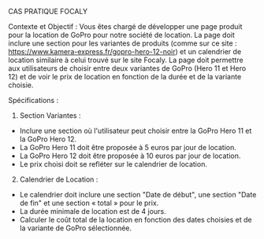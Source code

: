 CAS PRATIQUE FOCALY

Contexte et Objectif :
Vous êtes chargé de développer une page produit pour la location de GoPro pour notre société
de location. La page doit inclure une section pour les variantes de produits (comme sur ce site :
https://www.kamera-express.fr/gopro-hero-12-noir) et un calendrier de location similaire à celui
trouvé sur le site Focaly. La page doit permettre aux utilisateurs de choisir entre deux variantes
de GoPro (Hero 11 et Hero 12) et de voir le prix de location en fonction de la durée et de la
variante choisie.

Spécifications :

1. Section Variantes :
- Inclure une section où l'utilisateur peut choisir entre la GoPro Hero 11 et la GoPro Hero 12.
- La GoPro Hero 11 doit être proposée à 5 euros par jour de location.
- La GoPro Hero 12 doit être proposée à 10 euros par jour de location.
- Le prix choisi doit se refléter sur le calendrier de location.

2. Calendrier de Location :
- Le calendrier doit inclure une section "Date de début", une section "Date de fin" et une
section « total » pour le prix.
- La durée minimale de location est de 4 jours.
- Calculer le coût total de la location en fonction des dates choisies et de la variante de GoPro
sélectionnée.
